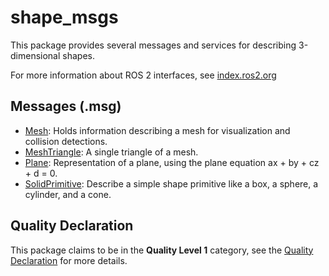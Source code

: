 # shape_msgs

This package provides several messages and services for describing 3-dimensional shapes.

For more information about ROS 2 interfaces, see [index.ros2.org](https://index.ros.org/doc/ros2/Concepts/About-ROS-Interfaces/)

## Messages (.msg)
* [Mesh](msg/Mesh.msg): Holds information describing a mesh for visualization and collision detections.
* [MeshTriangle](msg/MeshTriangle.msg): A single triangle of a mesh.
* [Plane](msg/Plane.msg): Representation of a plane, using the plane equation ax + by + cz + d = 0.
* [SolidPrimitive](msg/SolidPrimitive.msg): Describe a simple shape primitive like a box, a sphere, a cylinder, and a cone.

## Quality Declaration
This package claims to be in the **Quality Level 1** category, see the [Quality Declaration](QUALITY_DECLARATION.md) for more details.
